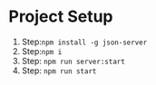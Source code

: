 # Project Setup

1. Step:`npm install -g json-server`
2. Step:`npm i`
3. Step: `npm run server:start`
4. Step: `npm run start`
   

